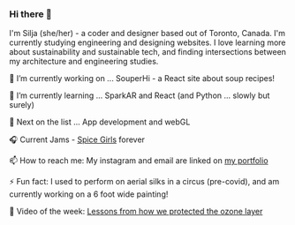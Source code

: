 ### Hi there 👋

I'm Silja (she/her) - a coder and designer based out of Toronto, Canada. I'm currently studying engineering and designing websites. I love learning more about sustainability and sustainable tech, and finding intersections between my architecture and engineering studies. 


🔭 I’m currently working on ...  SouperHi - a React site about soup recipes!

🌱 I’m currently learning ...  SparkAR and React (and Python ... slowly but surely)

🧚 Next on the list ... App development and webGL  

🎧 Current Jams - <a href = "https://open.spotify.com/playlist/37i9dQZF1DWWUJdr9ahsbf?si=iO-bf5E3TwK6moWMNoIU1A"> Spice Girls</a> forever

📫 How to reach me: My instagram and email are linked on <a href = "https://www.siljawalenius.com/" > my portfolio </a>

⚡ Fun fact: I used to perform on aerial silks in a circus (pre-covid), and am currently working on a 6 foot wide painting! 

🌿 Video of the week: <a href = "https://www.youtube.com/watch?v=08z_xW-szwM" > Lessons from how we protected the ozone layer </a>
